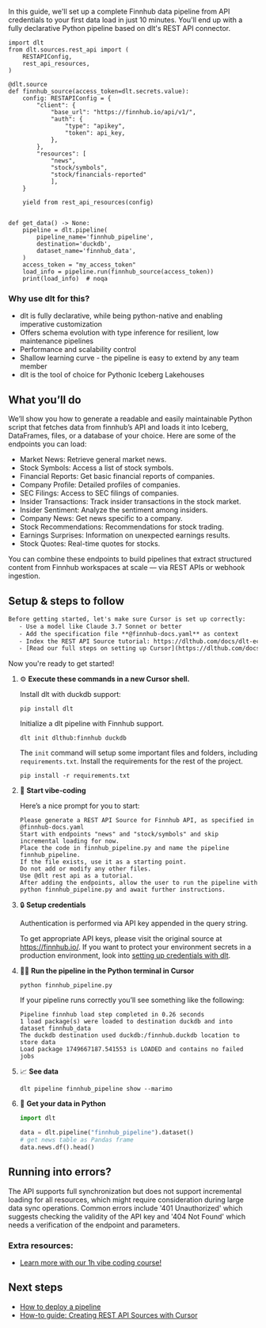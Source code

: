 In this guide, we'll set up a complete Finnhub data pipeline from API credentials to your first data load in just 10 minutes. You'll end up with a fully declarative Python pipeline based on dlt's REST API connector.

```python-outcome
import dlt
from dlt.sources.rest_api import (
    RESTAPIConfig,
    rest_api_resources,
)

@dlt.source
def finnhub_source(access_token=dlt.secrets.value):
    config: RESTAPIConfig = {
        "client": {
            "base_url": "https://finnhub.io/api/v1/",
            "auth": {
                "type": "apikey",
                "token": api_key,
            },
        },
        "resources": [
            "news",
            "stock/symbols",
            "stock/financials-reported"
            ],
    }

    yield from rest_api_resources(config)


def get_data() -> None:
    pipeline = dlt.pipeline(
        pipeline_name='finnhub_pipeline',
        destination='duckdb',
        dataset_name='finnhub_data', 
    )
    access_token = "my_access_token"
    load_info = pipeline.run(finnhub_source(access_token))
    print(load_info)  # noqa
```

### Why use dlt for this?

- dlt is fully declarative, while being python-native and enabling imperative customization
- Offers schema evolution with type inference for resilient, low maintenance pipelines
- Performance and scalability control
- Shallow learning curve - the pipeline is easy to extend by any team member
- dlt is the tool of choice for Pythonic Iceberg Lakehouses

## What you’ll do

We’ll show you how to generate a readable and easily maintainable Python script that fetches data from finnhub’s API and loads it into Iceberg, DataFrames, files, or a database of your choice. Here are some of the endpoints you can load:

- Market News: Retrieve general market news.
- Stock Symbols: Access a list of stock symbols.
- Financial Reports: Get basic financial reports of companies.
- Company Profile: Detailed profiles of companies.
- SEC Filings: Access to SEC filings of companies.
- Insider Transactions: Track insider transactions in the stock market.
- Insider Sentiment: Analyze the sentiment among insiders.
- Company News: Get news specific to a company.
- Stock Recommendations: Recommendations for stock trading.
- Earnings Surprises: Information on unexpected earnings results.
- Stock Quotes: Real-time quotes for stocks.

You can combine these endpoints to build pipelines that extract structured content from Finnhub workspaces at scale — via REST APIs or webhook ingestion.

## Setup & steps to follow

```default
Before getting started, let's make sure Cursor is set up correctly:
   - Use a model like Claude 3.7 Sonnet or better
   - Add the specification file **@finnhub-docs.yaml** as context
   - Index the REST API Source tutorial: https://dlthub.com/docs/dlt-ecosystem/verified-sources/rest_api/ and add it to context as **@dlt rest api**
   - [Read our full steps on setting up Cursor](https://dlthub.com/docs/dlt-ecosystem/llm-tooling/cursor-restapi#23-configuring-cursor-with-documentation)
```

Now you're ready to get started! 

1. ⚙️ **Execute these commands in a new Cursor shell.**
    
    Install dlt with duckdb support:
    ```shell
    pip install dlt
    ```

    Initialize a dlt pipeline with Finnhub support.
    ```shell
    dlt init dlthub:finnhub duckdb
    ```

    The `init` command will setup some important files and folders, including `requirements.txt`. Install the requirements for the rest of the project.
    ```shell
    pip install -r requirements.txt
    ```
    
2. 🤠 **Start vibe-coding**
    
    Here’s a nice prompt for you to start: 
    
    ```prompt
    Please generate a REST API Source for Finnhub API, as specified in @finnhub-docs.yaml 
    Start with endpoints "news" and "stock/symbols" and skip incremental loading for now. 
    Place the code in finnhub_pipeline.py and name the pipeline finnhub_pipeline. 
    If the file exists, use it as a starting point. 
    Do not add or modify any other files. 
    Use @dlt rest api as a tutorial. 
    After adding the endpoints, allow the user to run the pipeline with python finnhub_pipeline.py and await further instructions.
    ```

    
3. 🔒 **Setup credentials** 
    
    Authentication is performed via API key appended in the query string.
    
    To get appropriate API keys, please visit the original source at https://finnhub.io/.
    If you want to protect your environment secrets in a production environment, look into [setting up credentials with dlt](https://dlthub.com/docs/walkthroughs/add_credentials).
    
4. 🏃‍♀️ **Run the pipeline in the Python terminal in Cursor**
    
    ```shell
    python finnhub_pipeline.py
    ```
    
    If your pipeline runs correctly you’ll see something like the following:
    
    ```shell
    Pipeline finnhub load step completed in 0.26 seconds
    1 load package(s) were loaded to destination duckdb and into dataset finnhub_data
    The duckdb destination used duckdb:/finnhub.duckdb location to store data
    Load package 1749667187.541553 is LOADED and contains no failed jobs
    ```
    
5. 📈 **See data**
    
    ```shell
    dlt pipeline finnhub_pipeline show --marimo
    ```
    
6. 🐍 **Get your data in Python**
    
    ```python
    import dlt

   data = dlt.pipeline("finnhub_pipeline").dataset()
   # get news table as Pandas frame
   data.news.df().head()
    ```

## Running into errors?

The API supports full synchronization but does not support incremental loading for all resources, which might require consideration during large data sync operations. Common errors include '401 Unauthorized' which suggests checking the validity of the API key and '404 Not Found' which needs a verification of the endpoint and parameters.

### Extra resources:

- [Learn more with our 1h vibe coding course!](https://www.youtube.com/watch?v=GGid70rnJuM)

## Next steps

- [How to deploy a pipeline](https://dlthub.com/docs/walkthroughs/deploy-a-pipeline)
- [How-to guide: Creating REST API Sources with Cursor](https://dlthub.com/docs/dlt-ecosystem/llm-tooling/cursor-restapi)